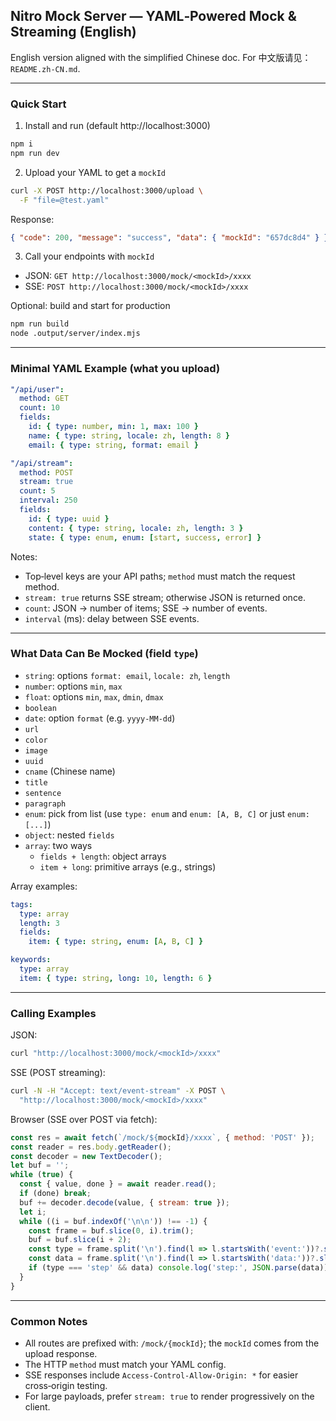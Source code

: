 ## Nitro Mock Server — YAML‑Powered Mock & Streaming (English)

English version aligned with the simplified Chinese doc. For 中文版请见：`README.zh-CN.md`.

---

### Quick Start

1) Install and run (default http://localhost:3000)
```bash
npm i
npm run dev
```

2) Upload your YAML to get a `mockId`
```bash
curl -X POST http://localhost:3000/upload \
  -F "file=@test.yaml"
```
Response:
```json
{ "code": 200, "message": "success", "data": { "mockId": "657dc8d4" } }
```

3) Call your endpoints with `mockId`
- JSON: `GET http://localhost:3000/mock/<mockId>/xxxx`
- SSE:  `POST http://localhost:3000/mock/<mockId>/xxxx`

Optional: build and start for production
```bash
npm run build
node .output/server/index.mjs
```

---

### Minimal YAML Example (what you upload)
```yaml
"/api/user":
  method: GET
  count: 10
  fields:
    id: { type: number, min: 1, max: 100 }
    name: { type: string, locale: zh, length: 8 }
    email: { type: string, format: email }

"/api/stream":
  method: POST
  stream: true
  count: 5
  interval: 250
  fields:
    id: { type: uuid }
    content: { type: string, locale: zh, length: 3 }
    state: { type: enum, enum: [start, success, error] }
```

Notes:
- Top‑level keys are your API paths; `method` must match the request method.
- `stream: true` returns SSE stream; otherwise JSON is returned once.
- `count`: JSON → number of items; SSE → number of events.
- `interval` (ms): delay between SSE events.

---

### What Data Can Be Mocked (field `type`)
- `string`: options `format: email`, `locale: zh`, `length`
- `number`: options `min`, `max`
- `float`: options `min`, `max`, `dmin`, `dmax`
- `boolean`
- `date`: option `format` (e.g. `yyyy-MM-dd`)
- `url`
- `color`
- `image`
- `uuid`
- `cname` (Chinese name)
- `title`
- `sentence`
- `paragraph`
- `enum`: pick from list (use `type: enum` and `enum: [A, B, C]` or just `enum: [...]`)
- `object`: nested `fields`
- `array`: two ways
  - `fields + length`: object arrays
  - `item + long`: primitive arrays (e.g., strings)

Array examples:
```yaml
tags:
  type: array
  length: 3
  fields:
    item: { type: string, enum: [A, B, C] }

keywords:
  type: array
  item: { type: string, long: 10, length: 6 }
```

---

### Calling Examples

JSON:
```bash
curl "http://localhost:3000/mock/<mockId>/xxxx"
```

SSE (POST streaming):
```bash
curl -N -H "Accept: text/event-stream" -X POST \
  "http://localhost:3000/mock/<mockId>/xxxx"
```

Browser (SSE over POST via fetch):
```js
const res = await fetch(`/mock/${mockId}/xxxx`, { method: 'POST' });
const reader = res.body.getReader();
const decoder = new TextDecoder();
let buf = '';
while (true) {
  const { value, done } = await reader.read();
  if (done) break;
  buf += decoder.decode(value, { stream: true });
  let i;
  while ((i = buf.indexOf('\n\n')) !== -1) {
    const frame = buf.slice(0, i).trim();
    buf = buf.slice(i + 2);
    const type = frame.split('\n').find(l => l.startsWith('event:'))?.slice(6).trim();
    const data = frame.split('\n').find(l => l.startsWith('data:'))?.slice(5).trim();
    if (type === 'step' && data) console.log('step:', JSON.parse(data));
  }
}
```

---

### Common Notes
- All routes are prefixed with: `/mock/{mockId}`; the `mockId` comes from the upload response.
- The HTTP `method` must match your YAML config.
- SSE responses include `Access-Control-Allow-Origin: *` for easier cross‑origin testing.
- For large payloads, prefer `stream: true` to render progressively on the client.

